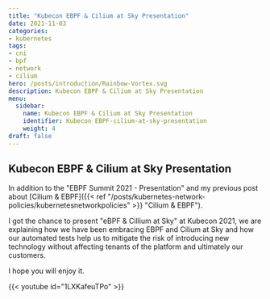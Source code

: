 ```yaml
---
title: "Kubecon EBPF & Cilium at Sky Presentation"
date: 2021-11-03
categories:
- kubernetes
tags:
- cni
- bpf
- network
- cilium
hero: /posts/introduction/Rainbow-Vortex.svg
description: Kubecon EBPF & Cilium at Sky Presentation
menu:
  sidebar:
    name: Kubecon EBPF & Cilium at Sky Presentation
    identifier: Kubecon EBPF-cilium-at-sky-presentation
    weight: 4
draft: false
---
```


## Kubecon EBPF & Cilium at Sky Presentation

In addition to the "EBPF Summit 2021 - Presentation" and my previous post about [Cilium & EBPF]({{< ref "/posts/kubernetes-network-policies/kubernetesnetworkpolicies" >}} "Cilium & EBPF").

I got the chance to present "eBPF & Cillium at Sky" at Kubecon 2021, we are explaining how we have been embracing EBPF and Cilium at Sky and how our automated tests help us to mitigate the risk of introducing new technology without affecting tenants of the platform and ultimately our customers.

I hope you will enjoy it.

{{< youtube id="1LXKafeuTPo" >}}


